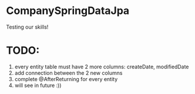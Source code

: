 # CompanySpringDataJpa
Testing our skills!
# TODO:
  1. every entity table must have 2 more columns: createDate, modifiedDate
  2. add connection between the 2 new columns
  3. complete @AfterReturning for every entity
  4. will see in future :))

